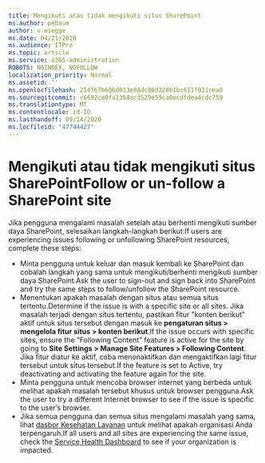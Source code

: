 ```yaml
---
title: Mengikuti atau tidak mengikuti situs SharePoint
ms.author: pebaum
author: v-miegge
ms.date: 04/21/2020
ms.audience: ITPro
ms.topic: article
ms.service: o365-administration
ROBOTS: NOINDEX, NOFOLLOW
localization_priority: Normal
ms.assetid: ''
ms.openlocfilehash: 254f67b606d013e08dc80d320b1bc611f031cea0
ms.sourcegitcommit: c6692ce0fa1358ec3529e59ca0ecdfdea4cdc759
ms.translationtype: MT
ms.contentlocale: id-ID
ms.lasthandoff: 09/14/2020
ms.locfileid: "47744427"
---
```

# <a name="follow-or-un-follow-a-sharepoint-site"></a><span data-ttu-id="5ab97-102">Mengikuti atau tidak mengikuti situs SharePoint</span><span class="sxs-lookup"><span data-stu-id="5ab97-102">Follow or un-follow a SharePoint site</span></span>

<span data-ttu-id="5ab97-103">Jika pengguna mengalami masalah setelah atau berhenti mengikuti sumber daya SharePoint, selesaikan langkah-langkah berikut:</span><span class="sxs-lookup"><span data-stu-id="5ab97-103">If users are experiencing issues following or unfollowing SharePoint resources, complete these steps:</span></span>

* <span data-ttu-id="5ab97-104">Minta pengguna untuk keluar dan masuk kembali ke SharePoint dan cobalah langkah yang sama untuk mengikuti/berhenti mengikuti sumber daya SharePoint.</span><span class="sxs-lookup"><span data-stu-id="5ab97-104">Ask the user to sign-out and sign back into SharePoint and try the same steps to follow/unfollow the SharePoint resource.</span></span>
* <span data-ttu-id="5ab97-105">Menentukan apakah masalah dengan situs atau semua situs tertentu.</span><span class="sxs-lookup"><span data-stu-id="5ab97-105">Determine if the issue is with a specific site or all sites.</span></span> <span data-ttu-id="5ab97-106">Jika masalah terjadi dengan situs tertentu, pastikan fitur "konten berikut" aktif untuk situs tersebut dengan masuk ke **pengaturan situs > mengelola fitur situs > konten berikut**.</span><span class="sxs-lookup"><span data-stu-id="5ab97-106">If the issue occurs with specific sites, ensure the “Following Content” feature is active for the site by going to **Site Settings > Manage Site Features > Following Content**.</span></span> <span data-ttu-id="5ab97-107">Jika fitur diatur ke aktif, coba menonaktifkan dan mengaktifkan lagi fitur tersebut untuk situs tersebut.</span><span class="sxs-lookup"><span data-stu-id="5ab97-107">If the feature is set to Active, try deactivating and activating the feature again for the site.</span></span>
* <span data-ttu-id="5ab97-108">Minta pengguna untuk mencoba browser internet yang berbeda untuk melihat apakah masalah tersebut khusus untuk browser pengguna.</span><span class="sxs-lookup"><span data-stu-id="5ab97-108">Ask the user to try a different Internet browser to see if the issue is specific to the user’s browser.</span></span>
* <span data-ttu-id="5ab97-109">Jika semua pengguna dan semua situs mengalami masalah yang sama, lihat [dasbor Kesehatan Layanan](https://admin.microsoft.com/AdminPortal/Home#/servicehealth) untuk melihat apakah organisasi Anda terpengaruh.</span><span class="sxs-lookup"><span data-stu-id="5ab97-109">If all users and all sites are experiencing the same issue, check the [Service Health Dashboard](https://admin.microsoft.com/AdminPortal/Home#/servicehealth) to see if your organization is impacted.</span></span>
